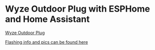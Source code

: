 # Wyze Outdoor Plug with ESPHome and Home Assistant

[Wyze Outdoor Plug](https://amzn.to/3ffJTg4)  

[Flashing info and pics can be found here](https://digiblur.com)  
